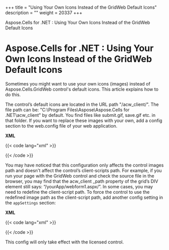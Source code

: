 +++
title = "Using Your Own Icons Instead of the GridWeb Default Icons" 
description = "" 
weight = 20337 
+++

Aspose.Cells for .NET : Using Your Own Icons Instead of the GridWeb Default Icons  

# Aspose.Cells for .NET : Using Your Own Icons Instead of the GridWeb Default Icons


Sometimes you might want to use your own icons (images) instead of Aspose.Cells.GridWeb control's default icons. This article explains how to do this.

The control’s default icons are located in the URL path "/acw\_client/". The file path can be: "C:\\Program Files\\Aspose\\Aspose.Cells for .NET\\acw\_client" by default. You find files like submit.gif, save.gif etc. in that folder. If you want to replace these images with your own, add a config section to the web.config file of your web application.

**XML**

{{< code lang="xml" >}}
<appSettings>
 <add key="Aspose.Cells.GridWeb.acw_client_path" value="/acw_client/" />
</appSettings>
 
{{< /code >}}

You may have noticed that this configuration only affects the control images path and doesn't affect the control’s client-scripts path. For example, if you run your page with the GridWeb control and check the source file in the browser, you may find that the acw\_client \_path property of the grid’s DIV element still says: “/yourApp/webform1.aspx/”. In some cases, you may need to redefine the client-script path. To force the control to use the redefined image path as the client-script path, add another config setting in the `appSettings` section:

**XML**

{{< code lang="xml" >}}
<add key="Aspose.Cells.GridWeb.force_script_path" value="true" />
 
{{< /code >}}

This config will only take effect with the licensed control.

